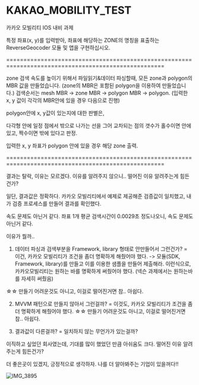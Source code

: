# KAKAO_MOBILITY_TEST


카카오 모빌리티 IOS 내비 과제

특정 좌표(x, y)를 입력받아, 좌표에 해당하는 ZONE의 명칭을 표출하는 ReverseGeocoder 모듈 및 앱을 구현하십시오.

====================================================================================================

zone 검색 속도를 높이기 위해서
파일읽기&데이터 파싱할때, 모든 zone과 polygon의 MBR 값을 만들었습니다. (zone의 MBR은 포함된 polygon을 이용하여 만들었습니다.)
검색순서는 mesh MBR -> zone MBR -> polygon MBR -> polygon. (입력한 x, y 값이 각각의 MBR안에 있을 경우 다음으로 진행)

polygon안에 x, y값이 있는지에 대한 판별은,

다각형 안에 일정 점에서 밖으로 나가는 선을 그어
교차되는 점의 갯수가 홀수이면 안에 있고,
짝수이면 밖에 있다고 판정.

입력한 x, y 좌표가 polygon 안에 있을 경우 해당 zone 출력.

====================================================================================================

결과는 탈락, 이유는 모르겠다. 이유를 알려주지 않으니..
떨어진 이유 알려주는게 힘든건가?

일단, 결과값은 정확하다.
카카오 모빌리티에서 예제로 제공해준 검증값이 일치했고, 내가 검증 프로세스를 만들어 결과를 확인했다.

속도 문제도 아닌거 같다.
좌표 1개 평균 검색시간이 0.0029초 정도나오니, 속도 문제도 아닌거 같다.

이유가 뭘까.. 
1. 데이터 파싱과 검색부분을 Framework, library 형태로 안만들어서 그런건가?
= 이건, 카카오 모빌리티가 조건을 좀더 명확하게 해줬어야 했다.
 -> 모듈(SDK, Framework, library)를 만들고 이를 이용한 샘플을 만들어 제출해라.  이런식으로, 카카오모빌리티는 원하는 바를 명확하게 써줬어야 했다.
(넥슨 과제에서는 원하는바를 자세히 써줬음)
    
☆☆ 만들기 어려운것도 아니고, 이걸로 떨어진거면 참.. 아쉽다.
 
2. MVVM 패턴으로 만들지 않아서 그런걸까?
= 이것도, 카카오 모빌리티가 조건을 좀더 명확하게 해줬어야 했다.
☆☆ 만들기 어려운것도 아니고, 이걸로 떨어진거면 참.. 아쉽다.

3. 결과값이 다른걸까?
= 일치하지 않는 무언가가 있는걸까?



이직하고 싶었던 회사였는데, 
기대를 많이 했었던 만큼 아쉬움도 크다.
떨어진 이유 알려주는게 힘든건가?

더 좋은곳이 있겠지, 긍정적으로 생각하자. 나를 더 알아봐주는 기업이 있을꺼다!!  



![IMG_3895](https://user-images.githubusercontent.com/5820255/74238177-9a35ea80-4d18-11ea-8563-16a9f7941a17.PNG)
